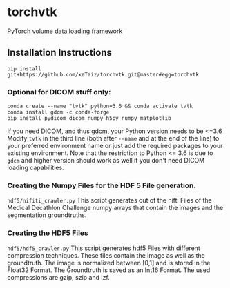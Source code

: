 # torchvtk
PyTorch volume data loading framework

## Installation Instructions
```
pip install git+https://github.com/xeTaiz/torchvtk.git@master#egg=torchvtk
```

### Optional for DICOM stuff only:
```
conda create --name "tvtk" python=3.6 && conda activate tvtk
conda install gdcm -c conda-forge
pip install pydicom dicom_numpy h5py numpy matplotlib
```
If you need DICOM, and thus gdcm, your Python version needs to be <=3.6
Modify `tvtk` in the third line (both after `--name` and at the end of the line) to your preferred environment name or just add the required packages to your existing environment.
Note that the restriction to Python <= 3.6 is due to `gdcm` and higher version should work as well if you don't need DICOM loading capabilities.

### Creating the Numpy Files for the HDF 5 File generation.
`hdf5/nifiti_crawler.py` This script generates out of the nifti Files of the Medical Decathlon Challenge numpy arrays that contain the images and the segmentation groundtruths.

### Creating the HDF5 Files
`hdf5/hdf5_crawler.py` This script generates hdf5 Files with different compression techniques. These files contain the image as well as the groundtruth. The image is normalized between [0,1] and is stored in the Float32 Format. The Groundtruth is saved as an Int16 Format. The used compressions are gzip, szip  and lzf.
